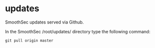 updates
=======

 SmoothSec updates served via Github.

In the SmoothSec /root/updates/ directory type the following command:

 `git pull origin master`

